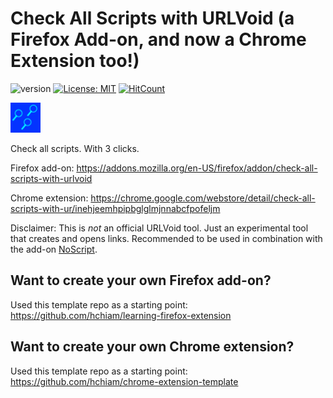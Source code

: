 # Check All Scripts with URLVoid (a Firefox Add-on, and now a Chrome Extension too!)

![version](https://img.shields.io/github/release/hchiam/urlvoid-firefox-extension) [![License: MIT](https://img.shields.io/badge/License-MIT-yellow.svg)](https://opensource.org/licenses/MIT) [![HitCount](http://hits.dwyl.com/hchiam/urlvoid-firefox-extension.svg)](http://hits.dwyl.com/hchiam/urlvoid-firefox-extension)

[![add-on icon](https://raw.githubusercontent.com/hchiam/urlvoid-firefox-extension/master/icon.png)](https://addons.mozilla.org/en-US/firefox/addon/check-all-scripts-with-urlvoid)

Check all scripts. With 3 clicks.

Firefox add-on: <https://addons.mozilla.org/en-US/firefox/addon/check-all-scripts-with-urlvoid>

Chrome extension: <https://chrome.google.com/webstore/detail/check-all-scripts-with-ur/inehjeemhpipbglglmjnnabcfpofeljm>

Disclaimer: This is _not_ an official URLVoid tool. Just an experimental tool that creates and opens links. Recommended to be used in combination with the add-on [NoScript](https://addons.mozilla.org/en-US/firefox/addon/noscript/).

## Want to create your own Firefox add-on?

Used this template repo as a starting point: <https://github.com/hchiam/learning-firefox-extension>

## Want to create your own Chrome extension?

Used this template repo as a starting point: <https://github.com/hchiam/chrome-extension-template>
